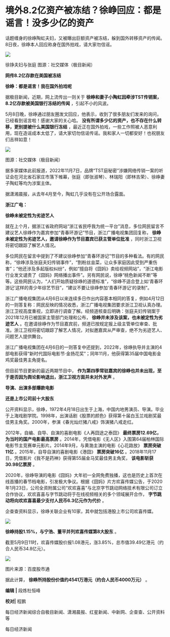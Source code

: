 # 境外8.2亿资产被冻结？徐峥回应：都是谣言！没多少亿的资产

话题缠身的徐峥陶虹夫妇，又被曝出巨额资产被冻结，躲到国外转移资产的传闻。8日夜，徐峥本人回应称身在国外拍戏，请大家勿信谣。

![](https://inews.gtimg.com/om_bt/OrJninBgoJxl9XTSfUqyW1fPMxEOSD9V8Sv8sZ_HZtxdoAA/1000)

徐铮夫妇与张庭 图源：社交媒体（极目新闻）

**网传8.2亿存款在美国被冻结**

**徐峥：都是谣言！我在国外拍戏呢**

据极目新闻，近期，网上流传出一则关于 **徐峥和妻子小陶虹因牵涉TST传销案，8.2亿存款被美国银行冻结的传闻** ，引起不小的风波。

5月8日晚，徐峥通过朋友圈发文回应，他表示，收到了很多朋友们发来的询问，已经看到谣言啦！感谢大家的关心哈。
**没有所谓多少亿的资产，也不存在什么转移，更别提被什么美国银行冻结**
，最近正在国外拍戏，一些工作照被人恶意利用，现在造谣成本太低了，请大家切勿信谣传谣。我和家人一切都安好！也祝朋友们吉祥如意！

![](https://inews.gtimg.com/om_bt/OrXFWVgu1rkT5wh3CERYEzm55sYq4STJsEcTM52RdAtc8AA/1000)

图源：社交媒体（极目新闻）

据多家媒体此前报道，2022年11月7日，品牌“TST庭秘密”涉嫌网络传销一案的听证会在河北省石家庄市落下帷幕，张庭（即张淑琴）、林瑞阳（即林吉荣）、徐峥妻子陶虹等均为涉案主体。

据潇湘晨报，从去年4月至今，陶虹几乎没有在公开场合露面。

**浙江广电：**

**徐峥未被定性为劣迹艺人**

就在上个月，据浙江省政府网站“浙江省民呼我为统一平台”消息，多位网民留言不建议艺人徐峥作为嘉宾参加“青春环游记”节目，浙江广播电视集团回复称，
**徐峥未被定性为劣迹艺人，邀请徐峥作为节目嘉宾已获主管单位批准** ，同时浙江卫视将密切跟踪了解艺人情况。

多位网民在留言中提到了不建议徐峥参加“青春环游记”节目的多种看法。有的网民称，“徐峥涉及张庭夫妇传销事件”，“割粉丝韭菜，让众多家庭因此受到严重伤害”；“他还涉及多起版权纠纷”，例如“擅自将《囧妈》卖给视频网站”，“浙江电影行业发文谴责了《囧妈》网络播出事件”。另有网民说，徐峥“桃色新闻不断”等等。这些网民认为，“人们开始质疑徐峥的道德标准”，“徐峥不适合登上如‘青春环游记’这样的青少年综艺节目”，“建议不要让徐峥参加‘青春环游记’的录制”。

浙江广播电视集团从4月6日以来连续多日作出内容基本相同的答复，例如4月12日的一则答复称：网民反映的情况收悉，浙江广播电视集团要求浙江卫视认真办理。浙江卫视高度重视，立即进行调查了解。经频道核查后明确：张庭夫妇传销案于2021年12月已被国家主管部门处理和公布，
**徐峥并未涉及该案，也未被定性为劣迹艺人**
。在邀请徐峥作为节目嘉宾前，频道已按规定报上级主管单位审查、批准。浙江卫视将密切跟踪了解艺人情况，对拟邀嘉宾从严审查，绝不为劣迹艺人、问题艺人提供舞台。

浙江广播电视集团在4月6日的一则答复中还提到，2022年，徐峥执导并主演的4部电影获得“新时代国际电影节·金扬花奖”；同年11月，他获得第35届中国电影金鸡奖最佳男主角提名。

但目前节目更新的最近两期节目中， **作为第四季常驻嘉宾的徐峥也并未出现，至于是否因为舆论影响退出，浙江卫视方面并未对外发声** 。

**导演、出演多部爆款电影**

**还是上市公司前十大股东**

公开资料显示，徐峥，1972年4月18日出生于上海，中国内地男演员、导演。毕业于上海戏剧学院。1998年，出演话剧《股票的颜色》获得第十届白玉兰戏剧奖最佳男主角奖。2000年，参演《春光灿烂猪八戒》饰演猪八戒走红。

2012年，自编、自导、自演的喜剧电影《人再囧途之泰囧》 **最终票房12.69亿，为当时的国产电影最高票房**
。2014年，凭借电影《无人区》入围第64届柏林国际电影节主竞赛单元影片。2014年9月，与黄渤主演的电影《心花路放》 **票房突破11亿**
。2015年，自导自演的喜剧电影《港囧》 **票房突破16亿** 。2018年11月17日，凭借影片《我不是药神》获得第55届金马奖最佳男主角奖，
**该电影斩获30.98亿票房** 。

2020年，徐峥导演的电影《囧妈》大年初一全网免费独播，这也是历史上首次在线首播的春节档电影，引发极大争议。根据《囧妈》片方欢喜传媒公告，于2020年1月23日，公司全资附属公司“欢欢喜喜”与北京字节跳动网络技术有限公司订立合作协议，欢欢喜喜与字节跳动将于在线视频相关的多个领域展开合作，
**字节跳动将向欢欢喜喜最少支付人民币6.3亿元作为代价** 。

企查查资料显示，徐峥关联企业有10家，其中就包括港股上市公司欢喜传媒。

![](https://inews.gtimg.com/om_bt/Oio9wZ8dz4aL9Zbmix0tANh1GFFIROWrIqwttTP90xWWcAA/1000)

**徐峥持股1.15%，与宁浩、董平并列欢喜传媒第8大股东** 。

截至5月9日11时，欢喜传媒股价报1.08港元，涨3.85%，总市值39.49亿港元（约合人民币34.8亿元）。

![](https://inews.gtimg.com/om_bt/OcPc9jvgkZ1oKltKqZ6Cohu9SLQhKpGvyG2QW6wzCoZ_QAA/1000)

图片来源：百度股市通

据此计算， **徐峥所持股份价值约4541万港元（约合人民币4000万元）** 。

**编辑** **|** 段炼杜恒峰

**校对|** 程鹏

每日经济新闻综合自极目新闻、潇湘晨报、红星新闻、中新网、企查查、公开资料等

每日经济新闻

